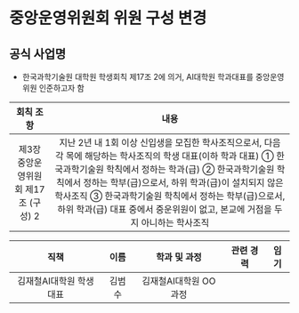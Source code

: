 중앙운영위원회 위원 구성 변경
===

## 공식 사업명
- 한국과학기술원 대학원 학생회칙 제17조 2에 의거, AI대학원 학과대표를 중앙운영위원 인준하고자 함

|  회칙 조항  |  내용 |
|:---:|:---:|
| 제3장 중앙운영위원회 제17조 (구성) 2 | 지난 2년 내 1회 이상 신입생을 모집한 학사조직으로서, 다음 각 목에 해당하는 학사조직의 학생 대표(이하 학과 대표) ① 한국과학기술원 학칙에서 정하는 학과(급) ② 한국과학기술원 학칙에서 정하는 학부(급)으로서, 하위 학과(급)이 설치되지 않은 학사조직 ③ 한국과학기술원 학칙에서 정하는 학부(급)으로서, 하위 학과(급) 대표 중에서 중운위원이 없고, 본교에 거점을 두지 아니하는 학사조직|

| 직책 | 이름 | 학과 및 과정 | 관련 경력 | 임기 | 
|:---:|:---:|:---:|:---:|:---:|
| 김재철AI대학원 학생대표 | 김범수 | 김재철AI대학원 OO과정 |   |   | 
